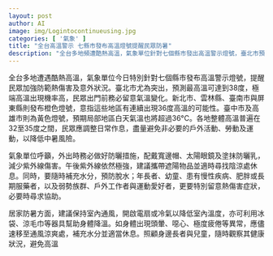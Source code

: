 ```yaml
---
layout: post
author: AI
image: img/Logintocontinueusing.jpg
categories: [ '氣象' ]
title: "全台高溫警示 七縣市發布高溫燈號提醒民眾防暑"
description: "全台多地頻遭酷熱高溫，氣象單位針對七個縣市發出高溫警示燈號，臺北市預測最高溫38度。新北市、雲林縣、臺南市及屏東縣發布橙色燈號，臺中市及高雄市則為黃色燈號。氣象單位呼籲民眾加強防曬、注意補充水分，並調整日常作息，避免熱傷害。建議居家保持通風以及密切照顧長者與幼童，若出現身體不適盡速休息並補充水分，以降低中暑風險。"
---
```

全台多地遭遇酷熱高溫，氣象單位今日特別針對七個縣市發布高溫警示燈號，提醒民眾加強防範熱傷害及意外狀況。臺北市尤為突出，預測最高溫可達到38度，極端高溫出現機率高，民眾出門前務必留意氣溫變化。新北市、雲林縣、臺南市與屏東縣則發布橙色燈號，意指這些地區有連續出現36度高溫的可能性。臺中市及高雄市則為黃色燈號，預期局部地區白天氣溫也將超過36°C。各地整體高溫普遍在32至35度之間，民眾應調整日常作息，盡量避免非必要的戶外活動、勞動及運動，以降低中暑風險。

氣象單位呼籲，外出時務必做好防曬措施，配戴寬邊帽、太陽眼鏡及塗抹防曬乳，減少紫外線傷害。午後紫外線依然極強，建議攜帶遮陽物品並適時尋找陰涼處休息。同時，要隨時補充水分，預防脫水；年長者、幼童、患有慢性疾病、肥胖或長期服藥者，以及弱勢族群、戶外工作者與運動愛好者，更要特別留意熱傷害症狀，必要時尋求協助。

居家防暑方面，建議保持室內通風，開啟電扇或冷氣以降低室內溫度，亦可利用冰袋、涼毛巾等器具幫助身體降溫。如身體出現頭暈、噁心、極度疲倦等異常，應儘速移至通風涼爽處，補充水分並適當休息。照顧身邊長者與兒童，隨時觀察其健康狀況，避免高溫
